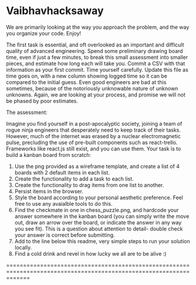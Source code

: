 # Vaibhavhacksaway

We are primarily looking at the way you approach the problem, and the way you organize your code. Enjoy!

The first task is essential, and oft overlooked as an important and difficult quality of advanced engineering. Spend some preliminary drawing board time, even if just a few minutes, to break this small assessment into smaller pieces, and estimate how long each will take you. Commit a CSV with that information as your first commit. Time yourself carefully. Update this file as time goes on, with a new column showing logged time so it can be compared to the initial guess. Even good engineers are bad at this sometimes, because of the notoriously unknowable nature of unknown unknowns. Again, we are looking at your process, and promise we will not be phased by poor estimates.

The assessment: 

Imagine you find yourself in a post-apocalyptic society, joining a team of rogue ninja engineers that desperately need to keep track of their tasks. However, much of the internet was erased by a nuclear electromagnetic pulse, precluding the use of pre-built components such as react-trello. Frameworks like react.js still exist, and you can use them. Your task is to build a kanban board from scratch: 

1. Use the png provided as a wireframe template, and create a list of 4 boards with 2 default items in each list.
2. Create the functionality to add a task to each list.
3. Create the functionality to drag items from one list to another.
4. Persist items in the browser.
5. Style the board according to your personal aesthetic preference. Feel free to use any avaialble tools to do this.
6. Find the checkmate in one in chess_puzzle.png, and hardcode your answer somewhere in the kanban board (you can simply write the move out, draw an arrow over the board, or indicate the answer in any way you see fit). This is a question about attention to detail- double check your answer is correct before submitting.
7. Add to the line below this readme, very simple steps to run your solution locally. 
8. Find a cold drink and revel in how lucky we all are to be alive :)

===================================================================================================================